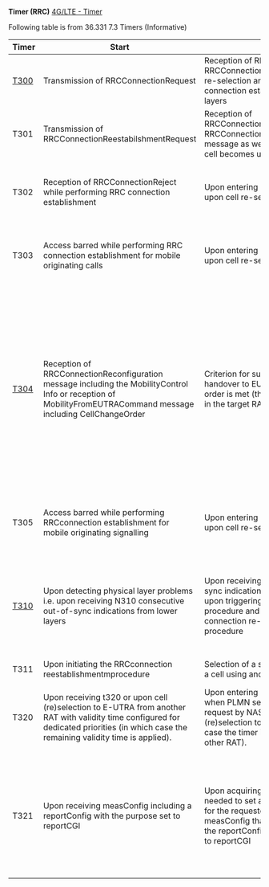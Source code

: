 
**Timer (RRC)**
[4G/LTE - Timer](https://www.sharetechnote.com/html/Handbook_LTE_Timer_RRC.html)

Following table is from 36.331 7.3 Timers (Informative)

| Timer                                                             | Start                                                                                                                                                                                    | Stop                                                                                                                                                                                                  | At expiry                                                                                                                                                                                                                                 |
| ----------------------------------------------------------------- | ---------------------------------------------------------------------------------------------------------------------------------------------------------------------------------------- | ----------------------------------------------------------------------------------------------------------------------------------------------------------------------------------------------------- | ----------------------------------------------------------------------------------------------------------------------------------------------------------------------------------------------------------------------------------------- |
| [T300](https://www.sharetechnote.com/html/Handbook_LTE_T300.html) | Transmission of RRCConnectionRequest                                                                                                                                                     | Reception of RRCConnectionSetup or RRCConnectionReject message, cell re-selection and upon abortion of connection establishment by upper layers                                                       | Perform the actions as specified in 5.3.3.6                                                                                                                                                                                               |
| T301                                                              | Transmission of RRCConnectionReestabilshmentRequest                                                                                                                                      | Reception of RRCConnectionReestablishment or RRCConnectionReestablishmentReject message as well as when the selected cell becomes unsuitable                                                          | Go to RRC_IDLE                                                                                                                                                                                                                            |
| T302                                                              | Reception of RRCConnectionReject while performing RRC connection establishment                                                                                                           | Upon entering RRC_CONNECTED and upon cell re-selection                                                                                                                                                | Inform upper layers about barring alleviation as specified in 5.3.3.7                                                                                                                                                                     |
| T303                                                              | Access barred while performing RRC connection establishment for mobile originating calls                                                                                                 | Upon entering RRC_CONNECTED and upon cell re-selection                                                                                                                                                | Inform upper layers about barring alleviation as specified in 5.3.3.7                                                                                                                                                                     |
| [T304](https://www.sharetechnote.com/html/Handbook_LTE_T304.html) | Reception of RRCConnectionReconfiguration message including the MobilityControl Info or reception of MobilityFromEUTRACommand message including CellChangeOrder                          | Criterion for successful completion of handover to EUTRA or cell change order is met (the criterion is specified in the target RAT in case of inter-RAT)                                              | In case of cell change order from E-UTRA or intra E-UTRA handover, initiate the RRCconnection re-establishment procedure; In case of handover to E-UTRA, perform the actions defined in the specifications applicable for the source RAT. |
| T305                                                              | Access barred while performing RRCconnection establishment for mobile originating signalling                                                                                             | Upon entering RRC_CONNECTED and upon cell re-selection                                                                                                                                                | Inform upper layers about barring alleviation as specified in 5.3.3.7                                                                                                                                                                     |
| [T310](https://www.sharetechnote.com/html/Handbook_LTE_T310.html) | Upon detecting physical layer problems i.e. upon receiving N310 consecutive out-of-sync indications from lower layers                                                                    | Upon receiving N311 consecutive in-sync indications from lower layers, upon triggering the handover procedure and upon initiating the connection re-establishment procedure                           | If security is not activated: go to RRC_IDLE<br><br>else: initiate the connection re-establishment procedure                                                                                                                              |
| T311                                                              | Upon initiating the RRCconnection reestablishmentmprocedure                                                                                                                              | Selection of a suitable E-UTRA cell or a cell using another RAT.                                                                                                                                      | Enter RRC_IDLE                                                                                                                                                                                                                            |
| T320                                                              | Upon receiving t320 or upon cell (re)selection to E-UTRA from another RAT with validity time configured for dedicated priorities (in which case the remaining validity time is applied). | Upon entering RRC_CONNECTED, when PLMN selection is performed on request by NAS, or upon cell (re)selection to another RAT (in which case the timer is carried on to the other RAT).                  | Discard the cell reselection priority information provided by dedicated signalling.                                                                                                                                                       |
| T321                                                              | Upon receiving measConfig including a reportConfig with the purpose set to reportCGI                                                                                                     | Upon acquiring the information needed to set all fields of cellGlobalId for the requested cell, upon receiving measConfig that includes removal of the reportConfig with the purpose set to reportCGI | Initiate the measurement reporting procedure, stop performing the related measurements and remove the corresponding measId                                                                                                                |